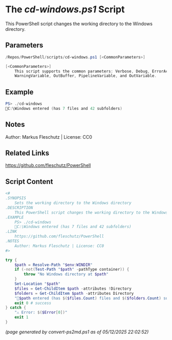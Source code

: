 The *cd-windows.ps1* Script
===========================

This PowerShell script changes the working directory to the Windows directory.

Parameters
----------
```powershell
/Repos/PowerShell/scripts/cd-windows.ps1 [<CommonParameters>]

[<CommonParameters>]
    This script supports the common parameters: Verbose, Debug, ErrorAction, ErrorVariable, WarningAction, 
    WarningVariable, OutBuffer, PipelineVariable, and OutVariable.
```

Example
-------
```powershell
PS> ./cd-windows
📂C:\Windows entered (has 7 files and 42 subfolders)

```

Notes
-----
Author: Markus Fleschutz | License: CC0

Related Links
-------------
https://github.com/fleschutz/PowerShell

Script Content
--------------
```powershell
<#
.SYNOPSIS
	Sets the working directory to the Windows directory
.DESCRIPTION
	This PowerShell script changes the working directory to the Windows directory.
.EXAMPLE
	PS> ./cd-windows
	📂C:\Windows entered (has 7 files and 42 subfolders)
.LINK
	https://github.com/fleschutz/PowerShell
.NOTES
	Author: Markus Fleschutz | License: CC0
#>

try {
	$path = Resolve-Path "$env:WINDIR"
	if (-not(Test-Path "$path" -pathType container)) {
		throw "No Windows directory at $path"
	}
	Set-Location "$path"
	$files = Get-ChildItem $path -attributes !Directory
	$folders = Get-ChildItem $path -attributes Directory
	"📂$path entered (has $($files.Count) files and $($folders.Count) subfolders)"
	exit 0 # success
} catch {
	"⚠️ Error: $($Error[0])"
	exit 1
}
```

*(page generated by convert-ps2md.ps1 as of 05/12/2025 22:02:52)*
